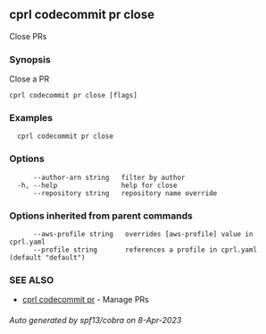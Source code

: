 ## cprl codecommit pr close

Close PRs

### Synopsis

Close a PR

```
cprl codecommit pr close [flags]
```

### Examples

```
  cprl codecommit pr close
```

### Options

```
      --author-arn string   filter by author
  -h, --help                help for close
      --repository string   repository name override
```

### Options inherited from parent commands

```
      --aws-profile string   overrides [aws-profile] value in cprl.yaml
      --profile string       references a profile in cprl.yaml (default "default")
```

### SEE ALSO

* [cprl codecommit pr](cprl_codecommit_pr.md)	 - Manage PRs

###### Auto generated by spf13/cobra on 8-Apr-2023

